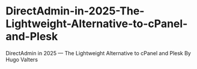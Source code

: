# DirectAdmin-in-2025-The-Lightweight-Alternative-to-cPanel-and-Plesk
DirectAdmin in 2025 — The Lightweight Alternative to cPanel and Plesk By Hugo Valters
